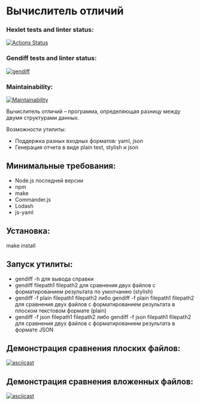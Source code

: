 # Вычислитель отличий

### Hexlet tests and linter status:

[![Actions Status](https://github.com/v-semyashkina/frontend-project-46/actions/workflows/hexlet-check.yml/badge.svg)](https://github.com/v-semyashkina/frontend-project-46/actions)

### Gendiff tests and linter status:

[![gendiff](https://github.com/v-semyashkina/frontend-project-46/actions/workflows/gendiff.yml/badge.svg)](https://github.com/v-semyashkina/frontend-project-46/actions/workflows/gendiff.yml)

### Maintainability:

[![Maintainability](https://qlty.sh/badges/948160a8-41b4-4869-ba77-7bb5b14cbdf7/maintainability.svg)](https://qlty.sh/gh/v-semyashkina/projects/frontend-project-46)

Вычислитель отличий – программа, определяющая разницу между двумя структурами данных.

Возможности утилиты:

- Поддержка разных входных форматов: yaml, json
- Генерация отчета в виде plain text, stylish и json

## Минимальные требования:

- Node.js последней версии
- npm
- make
- Commander.js
- Lodash
- js-yaml

## Установка:

make install

## Запуск утилиты:

- gendiff -h для вывода справки
- gendiff filepath1 filepath2 для сравнения двух файлов с форматированием результата по умолчанию (stylish)
- gendiff -f plain filepath1 filepath2 либо gendiff -f plain filepath1 filepath2 для сравнения двух файлов с форматированием результата в плоском текстовом формате (plain)
- gendiff -f json filepath1 filepath2 либо gendiff -f json filepath1 filepath2 для сравнения двух файлов с форматированием результата в формате JSON

## Демонстрация сравнения плоских файлов:

[![asciicast](https://asciinema.org/a/yDOx3T0NHvnixY9oPB6HisNf5.svg)](https://asciinema.org/a/yDOx3T0NHvnixY9oPB6HisNf5)

## Демонстрация сравнения вложенных файлов:

[![asciicast](https://asciinema.org/a/6z4oOVdURR20yNKYD1CADBJwE.svg)](https://asciinema.org/a/6z4oOVdURR20yNKYD1CADBJwE)
